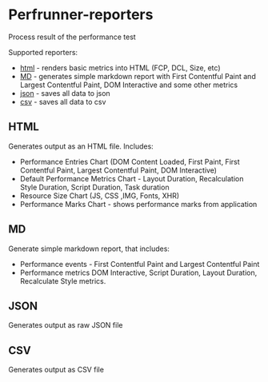 # Perfrunner-reporters

Process result of the performance test

Supported reporters:

-   [html](#html) - renders basic metrics into HTML (FCP, DCL, Size, etc)
-   [MD](#md) - generates simple markdown report with First Contentful Paint and Largest Contentful Paint, DOM Interactive and some other metrics
-   [json](#json) - saves all data to json
-   [csv](#csv) - saves all data to csv

## HTML

Generates output as an HTML file. Includes:

-   Performance Entries Chart (DOM Content Loaded, First Paint, First Contentful Paint, Largest Contentful Paint, DOM Interactive)
-   Default Performance Metrics Chart - Layout Duration, Recalculation Style Duration, Script Duration, Task duration
-   Resource Size Chart (JS, CSS ,IMG, Fonts, XHR)
-   Performance Marks Chart - shows performance marks from application

## MD

Generate simple markdown report, that includes:

-   Performance events - First Contentful Paint and Largest Contentful Paint
-   Performance metrics DOM Interactive, Script Duration, Layout Duration, Recalculate Style metrics.

## JSON

Generates output as raw JSON file

## CSV

Generates output as CSV file
